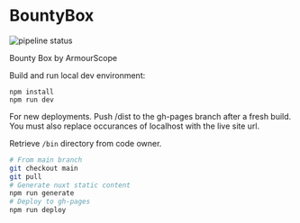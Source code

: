 # BountyBox
![pipeline status](https://github.com/fa11ingsky/collectorscache/actions/workflows/node.js.yml/badge.svg)

Bounty Box by ArmourScope

Build and run local dev environment: 
```
npm install
npm run dev
```

For new deployments. Push /dist to the gh-pages branch after a fresh build. You must also replace occurances of localhost with the live site url. 

Retrieve `/bin` directory from code owner. 
```bash
# From main branch
git checkout main
git pull
# Generate nuxt static content
npm run generate
# Deploy to gh-pages
npm run deploy

```